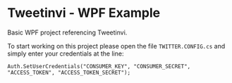 # Tweetinvi - WPF Example

Basic WPF project referencing Tweetinvi.

To start working on this project please open the file `TWITTER.CONFIG.cs` and simply enter your credentials at the line:

`Auth.SetUserCredentials("CONSUMER_KEY", "CONSUMER_SECRET", "ACCESS_TOKEN", "ACCESS_TOKEN_SECRET");`